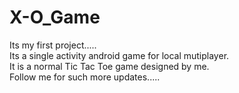 # X-O_Game
Its my first project.....
<br />Its a single activity android game for local mutiplayer.
<br />It is a normal Tic Tac Toe game designed by me.
<br />Follow me for such more updates.....
